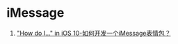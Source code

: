 # iMessage

1. ["How do I..." in iOS 10-如何开发一个iMessage表情包？](https://boxueio.com/series/how-do-i-in-ios10/ebook/112)

